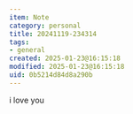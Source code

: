 ```yaml
---
item: Note
category: personal
title: 20241119-234314
tags:
- general
created: 2025-01-23@16:15:18
modified: 2025-01-23@16:15:18
uid: 0b5214d84d8a290b
---
```


i love you